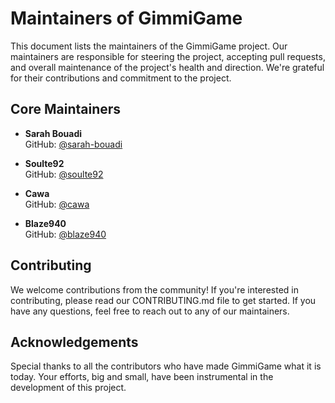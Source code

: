 # Maintainers of GimmiGame
This document lists the maintainers of the GimmiGame project. Our maintainers are responsible for steering the project, accepting pull requests, and overall maintenance of the project's health and direction. We're grateful for their contributions and commitment to the project.

## Core Maintainers

- **Sarah Bouadi**  
  GitHub: [@sarah-bouadi](https://github.com/sarah-bouadi)

- **Soulte92**  
  GitHub: [@soulte92](https://github.com/soulte92)

- **Cawa**  
  GitHub: [@cawa](https://github.com/cawa)

- **Blaze940**  
  GitHub: [@blaze940](https://github.com/blaze940)


## Contributing
We welcome contributions from the community! If you're interested in contributing, please read our CONTRIBUTING.md file to get started. If you have any questions, feel free to reach out to any of our maintainers.

## Acknowledgements
Special thanks to all the contributors who have made GimmiGame what it is today. Your efforts, big and small, have been instrumental in the development of this project.

